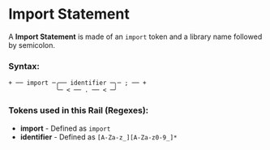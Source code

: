 
# Import Statement

A **Import Statement** is made of an `import`
token and a library name followed by semicolon.

### Syntax:

    + ── import ─╭── identifier ─╮─ ; ── +
                 ╰─ < ── . ── < ─╯

### Tokens used in this Rail (Regexes):

- **import** - Defined as `import`
- **identifier** - Defined as `[A-Za-z_][A-Za-z0-9_]*`
